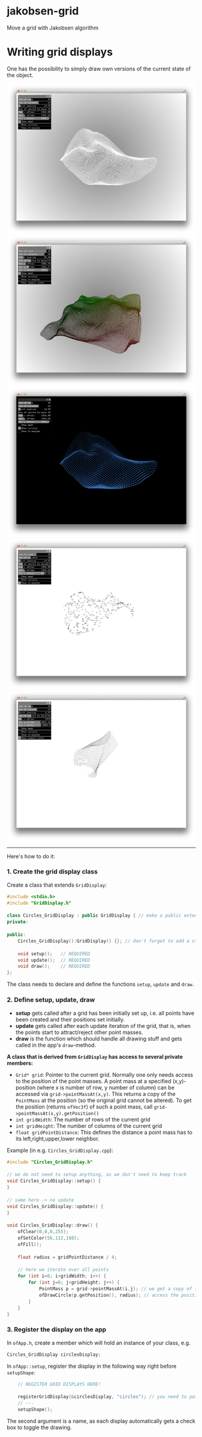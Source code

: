 # jakobsen-grid
Move a grid with Jakobsen algorithm


# Writing grid displays

One has the possibility to simply draw own versions of the current state of the object. 

![screen1](https://raw.githubusercontent.com/johnnycrab/jakobsen-grid/master/screen1.png)
![screen1_1](https://raw.githubusercontent.com/johnnycrab/jakobsen-grid/master/screen1_1.png)
![screen2](https://raw.githubusercontent.com/johnnycrab/jakobsen-grid/master/screen2.png)
![screen3](https://raw.githubusercontent.com/johnnycrab/jakobsen-grid/master/screen3.png)
![screen4](https://raw.githubusercontent.com/johnnycrab/jakobsen-grid/master/screen4.png)

---

Here's how to do it:

### 1. Create the grid display class

Create a class that extends `GridDisplay`:

```c++
#include <stdio.h>
#include "GridDisplay.h"

class Circles_GridDisplay : public GridDisplay { // make a public extension
private:

public:
    Circles_GridDisplay():GridDisplay() {}; // don't forget to add a standard constructor which calls parent constructor
    
    void setup(); 	// REQUIRED
    void update(); 	// REQUIRED
    void draw(); 	// REQUIRED
};
```

The class needs to declare and define the functions `setup`, `update` and `draw`.

### 2. Define setup, update, draw

- **setup** gets called after a grid has been initially set up, i.e. all points have been created and their positions set initially.
- **update** gets called after each update iteration of the grid, that is, when the points start to attract/reject other point masses.
- **draw** is the function which should handle all drawing stuff and gets called in the app's `draw`-method.

**A class that is derived from `GridDisplay` has access to several private members:**

- `Grid* grid`: Pointer to the current grid. Normally one only needs access to the position of the point masses. A point mass at a specified (x,y)-position (where x is number of row, y number of column) can be accessed via `grid->pointMassAt(x,y)`. This returns a copy of the `PointMass` at the position (so the original grid cannot be altered). To get the position (returns `ofVec3f`) of such a point mass, call  `grid->pointMassAt(x,y).getPosition()`
- `int gridWidth`: The number of rows of the current grid
- `int gridHeight`: The number of columns of the current grid
- `float gridPointDistance`: This defines the distance a point mass has to its left,right,upper,lower neighbor.

Example (in e.g. `Circles_GridDisplay.cpp`):

```c++
#include "Circles_GridDisplay.h"

// we do not need to setup anything, as we don't need to keep track
void Circles_GridDisplay::setup() {
}

// same here -> no update
void Circles_GridDisplay::update() {
}

void Circles_GridDisplay::draw() {
    ofClear(0,0,0,255);
    ofSetColor(56,112,188);
    ofFill();
    
    float radius = gridPointDistance / 4;

	// here we iterate over all points    
    for (int i=0; i<gridWidth; i++) {
        for (int j=0; j<gridHeight; j++) {
            PointMass p = grid->pointMassAt(i,j); // we get a copy of the point mass
            ofDrawCircle(p.getPosition(), radius); // access the position and draw a circle at its place
        }
    }
}
```

### 3. Register the display on the app

In `ofApp.h`, create a member which will hold an instance of your class, e.g. 

```c++
Circles_GridDisplay circlesDisplay;
```

In `ofApp::setup`, register the display in the following way right before `setupShape`:

```c++
    // REGISTER GRID DISPLAYS HERE!
    
    registerGridDisplay(&circlesDisplay, "circles"); // you need to pass the address of to the function!
    // ---
    setupShape();
```

The second argument is a name, as each display automatically gets a check box to toggle the drawing.

